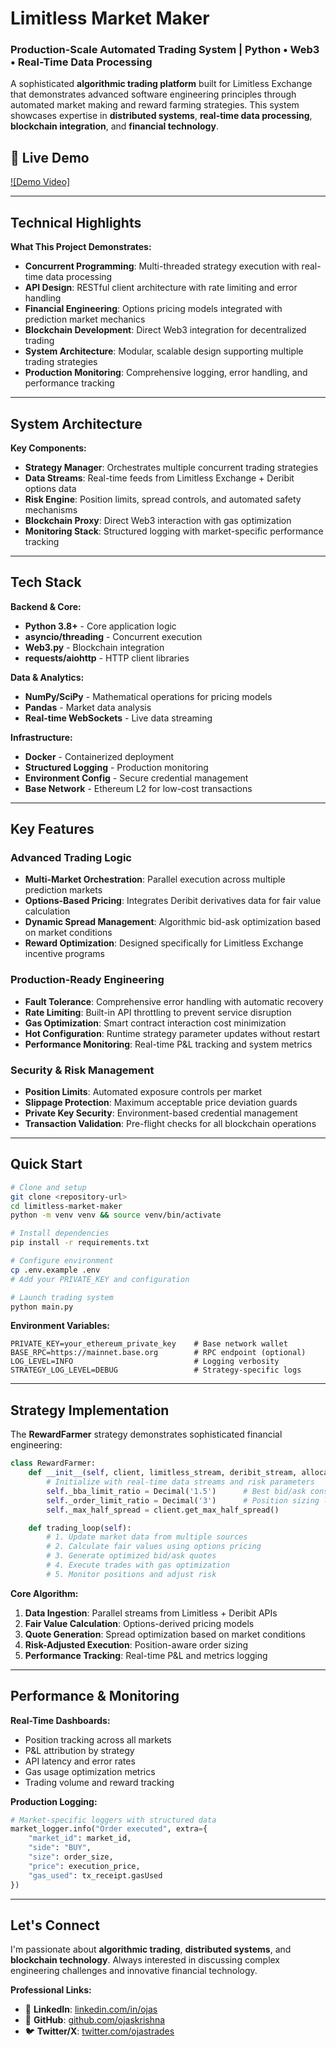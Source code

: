 # Limitless Market Maker
### Production-Scale Automated Trading System | Python • Web3 • Real-Time Data Processing

A sophisticated **algorithmic trading platform** built for Limitless Exchange that demonstrates advanced software engineering principles through automated market making and reward farming strategies. This system showcases expertise in **distributed systems**, **real-time data processing**, **blockchain integration**, and **financial technology**.

## 🎥 Live Demo

[![Demo Video]](https://youtu.be/ANddlAX7ZrI)

---

## Technical Highlights

**What This Project Demonstrates:**
- **Concurrent Programming**: Multi-threaded strategy execution with real-time data processing
- **API Design**: RESTful client architecture with rate limiting and error handling
- **Financial Engineering**: Options pricing models integrated with prediction market mechanics
- **Blockchain Development**: Direct Web3 integration for decentralized trading
- **System Architecture**: Modular, scalable design supporting multiple trading strategies
- **Production Monitoring**: Comprehensive logging, error handling, and performance tracking

---

## System Architecture

**Key Components:**
- **Strategy Manager**: Orchestrates multiple concurrent trading strategies
- **Data Streams**: Real-time feeds from Limitless Exchange + Deribit options data
- **Risk Engine**: Position limits, spread controls, and automated safety mechanisms
- **Blockchain Proxy**: Direct Web3 interaction with gas optimization
- **Monitoring Stack**: Structured logging with market-specific performance tracking

---

## Tech Stack

**Backend & Core:**
- **Python 3.8+** - Core application logic
- **asyncio/threading** - Concurrent execution
- **Web3.py** - Blockchain integration
- **requests/aiohttp** - HTTP client libraries

**Data & Analytics:**
- **NumPy/SciPy** - Mathematical operations for pricing models
- **Pandas** - Market data analysis
- **Real-time WebSockets** - Live data streaming

**Infrastructure:**
- **Docker** - Containerized deployment
- **Structured Logging** - Production monitoring
- **Environment Config** - Secure credential management
- **Base Network** - Ethereum L2 for low-cost transactions

---

## Key Features

### Advanced Trading Logic
- **Multi-Market Orchestration**: Parallel execution across multiple prediction markets
- **Options-Based Pricing**: Integrates Deribit derivatives data for fair value calculation
- **Dynamic Spread Management**: Algorithmic bid-ask optimization based on market conditions
- **Reward Optimization**: Designed specifically for Limitless Exchange incentive programs

### Production-Ready Engineering
- **Fault Tolerance**: Comprehensive error handling with automatic recovery
- **Rate Limiting**: Built-in API throttling to prevent service disruption
- **Gas Optimization**: Smart contract interaction cost minimization
- **Hot Configuration**: Runtime strategy parameter updates without restart
- **Performance Monitoring**: Real-time P&L tracking and system metrics

### Security & Risk Management
- **Position Limits**: Automated exposure controls per market
- **Slippage Protection**: Maximum acceptable price deviation guards
- **Private Key Security**: Environment-based credential management
- **Transaction Validation**: Pre-flight checks for all blockchain operations

---

## Quick Start

```bash
# Clone and setup
git clone <repository-url>
cd limitless-market-maker
python -m venv venv && source venv/bin/activate

# Install dependencies
pip install -r requirements.txt

# Configure environment
cp .env.example .env
# Add your PRIVATE_KEY and configuration

# Launch trading system
python main.py
```

**Environment Variables:**
```env
PRIVATE_KEY=your_ethereum_private_key    # Base network wallet
BASE_RPC=https://mainnet.base.org        # RPC endpoint (optional)
LOG_LEVEL=INFO                           # Logging verbosity
STRATEGY_LOG_LEVEL=DEBUG                 # Strategy-specific logs
```

---

## Strategy Implementation

The **RewardFarmer** strategy demonstrates sophisticated financial engineering:

```python
class RewardFarmer:
    def __init__(self, client, limitless_stream, deribit_stream, allocation, market_data):
        # Initialize with real-time data streams and risk parameters
        self._bba_limit_ratio = Decimal('1.5')      # Best bid/ask constraints
        self._order_limit_ratio = Decimal('3')      # Position sizing limits
        self._max_half_spread = client.get_max_half_spread()

    def trading_loop(self):
        # 1. Update market data from multiple sources
        # 2. Calculate fair values using options pricing
        # 3. Generate optimized bid/ask quotes
        # 4. Execute trades with gas optimization
        # 5. Monitor positions and adjust risk
```

**Core Algorithm:**
1. **Data Ingestion**: Parallel streams from Limitless + Deribit APIs
2. **Fair Value Calculation**: Options-derived pricing models
3. **Quote Generation**: Spread optimization based on market conditions
4. **Risk-Adjusted Execution**: Position-aware order sizing
5. **Performance Tracking**: Real-time P&L and metrics logging

---

## Performance & Monitoring

**Real-Time Dashboards:**
- Position tracking across all markets
- P&L attribution by strategy
- API latency and error rates
- Gas usage optimization metrics
- Trading volume and reward tracking

**Production Logging:**
```python
# Market-specific loggers with structured data
market_logger.info("Order executed", extra={
    "market_id": market_id,
    "side": "BUY",
    "size": order_size,
    "price": execution_price,
    "gas_used": tx_receipt.gasUsed
})
```

---

## Let's Connect

I'm passionate about **algorithmic trading**, **distributed systems**, and **blockchain technology**. Always interested in discussing complex engineering challenges and innovative financial technology.

**Professional Links:**
- 💼 **LinkedIn**: [linkedin.com/in/ojas](https://linkedin.com/in/ojas-rayaprolu)
- 🔗 **GitHub**: [github.com/ojaskrishna](https://github.com/orayaprolu)
- 🐦 **Twitter/X**: [twitter.com/ojastrades](https://x.com/orayaprolu)
